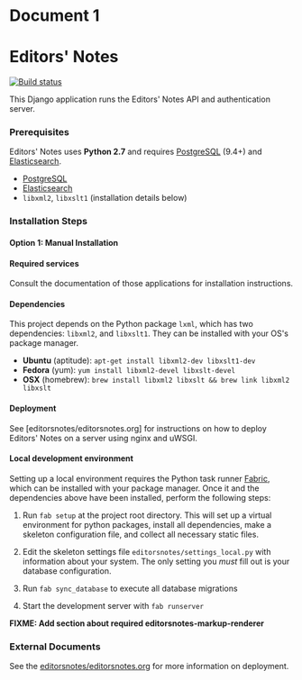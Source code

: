 # Document 1

# Editors' Notes

[![Build status](https://travis-ci.org/editorsnotes/editorsnotes.svg)](https://travis-ci.org/editorsnotes/editorsnotes)

This Django application runs the Editors' Notes API and authentication server.

### Prerequisites
Editors' Notes uses **Python 2.7** and requires [PostgreSQL] (9.4+) and [Elasticsearch].

- [PostgreSQL](http://www.postgresql.org/)
- [Elasticsearch](https://www.elastic.co/products/elasticsearch)
- `libxml2`, `libxslt1` (installation details below)

### Installation Steps
#### Option 1: Manual Installation

#### Required services
Consult the documentation of those applications for installation instructions.

#### Dependencies
This project depends on the Python package `lxml`, which has two dependencies:
`libxml2`, and `libxslt1`. They can be installed with your OS's package manager.

- **Ubuntu** (aptitude): `apt-get install libxml2-dev libxslt1-dev`
- **Fedora** (yum): `yum install libxml2-devel libxslt-devel`
- **OSX** (homebrew): `brew install libxml2 libxslt && brew link libxml2 libxslt`

#### Deployment
See [editorsnotes/editorsnotes.org] for instructions on how to deploy Editors' Notes on a server using nginx and uWSGI.

#### Local development environment
Setting up a local environment requires the Python task runner [Fabric], which can be installed with your package manager. Once it and the dependencies above have been installed, perform the following steps:

1. Run `fab setup` at the project root directory. This will set up a virtual environment for python packages, install all dependencies, make a skeleton configuration file, and collect all necessary static files.

2. Edit the skeleton settings file `editorsnotes/settings_local.py` with information about your system. The only setting you *must* fill out is your database configuration.

3. Run `fab sync_database` to execute all database migrations

4. Start the development server with `fab runserver`

**FIXME: Add section about required editorsnotes-markup-renderer**

### External Documents
See the [editorsnotes/editorsnotes.org](https://github.com/editorsnotes/editorsnotes.org) for more information on deployment.


[PostgreSQL]: http://www.postgresql.org/
[Elasticsearch]: https://www.elastic.co/products/elasticsearch
[Fabric]: http://fabfile.org/
